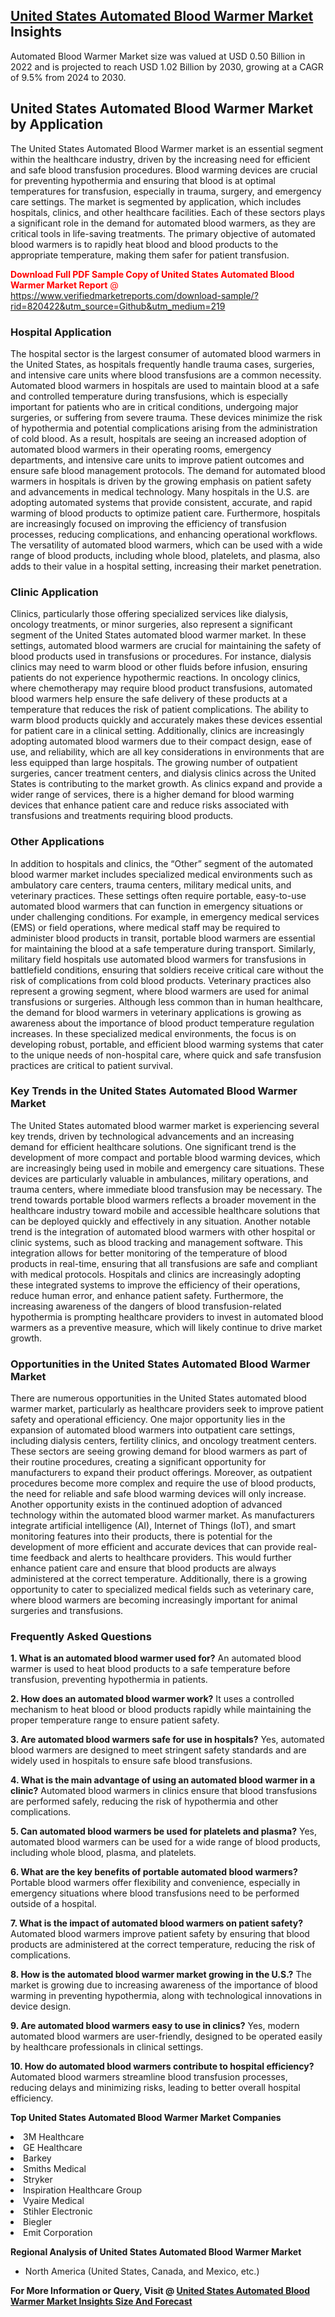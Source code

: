 <h2><a href="https://www.verifiedmarketreports.com/download-sample/?rid=820422&amp;utm_source=Github&amp;utm_medium=219" target="_blank">United States Automated Blood Warmer Market</a> Insights</h2><p>Automated Blood Warmer Market size was valued at USD 0.50 Billion in 2022 and is projected to reach USD 1.02 Billion by 2030, growing at a CAGR of 9.5% from 2024 to 2030.</p><p><h2>United States Automated Blood Warmer Market by Application</h2> <p>The United States Automated Blood Warmer market is an essential segment within the healthcare industry, driven by the increasing need for efficient and safe blood transfusion procedures. Blood warming devices are crucial for preventing hypothermia and ensuring that blood is at optimal temperatures for transfusion, especially in trauma, surgery, and emergency care settings. The market is segmented by application, which includes hospitals, clinics, and other healthcare facilities. Each of these sectors plays a significant role in the demand for automated blood warmers, as they are critical tools in life-saving treatments. The primary objective of automated blood warmers is to rapidly heat blood and blood products to the appropriate temperature, making them safer for patient transfusion. <p><span class=""><span style="color: #ff0000;"><strong>Download Full PDF Sample Copy of United States Automated Blood Warmer Market Report</strong> @ </span><a href="https://www.verifiedmarketreports.com/download-sample/?rid=820422&amp;utm_source=Github&amp;utm_medium=219" target="_blank">https://www.verifiedmarketreports.com/download-sample/?rid=820422&amp;utm_source=Github&amp;utm_medium=219</a></span></p> <h3>Hospital Application</h3> <p>The hospital sector is the largest consumer of automated blood warmers in the United States, as hospitals frequently handle trauma cases, surgeries, and intensive care units where blood transfusions are a common necessity. Automated blood warmers in hospitals are used to maintain blood at a safe and controlled temperature during transfusions, which is especially important for patients who are in critical conditions, undergoing major surgeries, or suffering from severe trauma. These devices minimize the risk of hypothermia and potential complications arising from the administration of cold blood. As a result, hospitals are seeing an increased adoption of automated blood warmers in their operating rooms, emergency departments, and intensive care units to improve patient outcomes and ensure safe blood management protocols. The demand for automated blood warmers in hospitals is driven by the growing emphasis on patient safety and advancements in medical technology. Many hospitals in the U.S. are adopting automated systems that provide consistent, accurate, and rapid warming of blood products to optimize patient care. Furthermore, hospitals are increasingly focused on improving the efficiency of transfusion processes, reducing complications, and enhancing operational workflows. The versatility of automated blood warmers, which can be used with a wide range of blood products, including whole blood, platelets, and plasma, also adds to their value in a hospital setting, increasing their market penetration. <h3>Clinic Application</h3> <p>Clinics, particularly those offering specialized services like dialysis, oncology treatments, or minor surgeries, also represent a significant segment of the United States automated blood warmer market. In these settings, automated blood warmers are crucial for maintaining the safety of blood products used in transfusions or procedures. For instance, dialysis clinics may need to warm blood or other fluids before infusion, ensuring patients do not experience hypothermic reactions. In oncology clinics, where chemotherapy may require blood product transfusions, automated blood warmers help ensure the safe delivery of these products at a temperature that reduces the risk of patient complications. The ability to warm blood products quickly and accurately makes these devices essential for patient care in a clinical setting. Additionally, clinics are increasingly adopting automated blood warmers due to their compact design, ease of use, and reliability, which are all key considerations in environments that are less equipped than large hospitals. The growing number of outpatient surgeries, cancer treatment centers, and dialysis clinics across the United States is contributing to the market growth. As clinics expand and provide a wider range of services, there is a higher demand for blood warming devices that enhance patient care and reduce risks associated with transfusions and treatments requiring blood products. <h3>Other Applications</h3> <p>In addition to hospitals and clinics, the “Other” segment of the automated blood warmer market includes specialized medical environments such as ambulatory care centers, trauma centers, military medical units, and veterinary practices. These settings often require portable, easy-to-use automated blood warmers that can function in emergency situations or under challenging conditions. For example, in emergency medical services (EMS) or field operations, where medical staff may be required to administer blood products in transit, portable blood warmers are essential for maintaining the blood at a safe temperature during transport. Similarly, military field hospitals use automated blood warmers for transfusions in battlefield conditions, ensuring that soldiers receive critical care without the risk of complications from cold blood products. Veterinary practices also represent a growing segment, where blood warmers are used for animal transfusions or surgeries. Although less common than in human healthcare, the demand for blood warmers in veterinary applications is growing as awareness about the importance of blood product temperature regulation increases. In these specialized medical environments, the focus is on developing robust, portable, and efficient blood warming systems that cater to the unique needs of non-hospital care, where quick and safe transfusion practices are critical to patient survival. <h3>Key Trends in the United States Automated Blood Warmer Market</h3> <p>The United States automated blood warmer market is experiencing several key trends, driven by technological advancements and an increasing demand for efficient healthcare solutions. One significant trend is the development of more compact and portable blood warming devices, which are increasingly being used in mobile and emergency care situations. These devices are particularly valuable in ambulances, military operations, and trauma centers, where immediate blood transfusion may be necessary. The trend towards portable blood warmers reflects a broader movement in the healthcare industry toward mobile and accessible healthcare solutions that can be deployed quickly and effectively in any situation. Another notable trend is the integration of automated blood warmers with other hospital or clinic systems, such as blood tracking and management software. This integration allows for better monitoring of the temperature of blood products in real-time, ensuring that all transfusions are safe and compliant with medical protocols. Hospitals and clinics are increasingly adopting these integrated systems to improve the efficiency of their operations, reduce human error, and enhance patient safety. Furthermore, the increasing awareness of the dangers of blood transfusion-related hypothermia is prompting healthcare providers to invest in automated blood warmers as a preventive measure, which will likely continue to drive market growth. <h3>Opportunities in the United States Automated Blood Warmer Market</h3> <p>There are numerous opportunities in the United States automated blood warmer market, particularly as healthcare providers seek to improve patient safety and operational efficiency. One major opportunity lies in the expansion of automated blood warmers into outpatient care settings, including dialysis centers, fertility clinics, and oncology treatment centers. These sectors are seeing growing demand for blood warmers as part of their routine procedures, creating a significant opportunity for manufacturers to expand their product offerings. Moreover, as outpatient procedures become more complex and require the use of blood products, the need for reliable and safe blood warming devices will only increase. Another opportunity exists in the continued adoption of advanced technology within the automated blood warmer market. As manufacturers integrate artificial intelligence (AI), Internet of Things (IoT), and smart monitoring features into their products, there is potential for the development of more efficient and accurate devices that can provide real-time feedback and alerts to healthcare providers. This would further enhance patient care and ensure that blood products are always administered at the correct temperature. Additionally, there is a growing opportunity to cater to specialized medical fields such as veterinary care, where blood warmers are becoming increasingly important for animal surgeries and transfusions. <h3>Frequently Asked Questions</h3> <p><strong>1. What is an automated blood warmer used for?</strong> An automated blood warmer is used to heat blood products to a safe temperature before transfusion, preventing hypothermia in patients.</p> <p><strong>2. How does an automated blood warmer work?</strong> It uses a controlled mechanism to heat blood or blood products rapidly while maintaining the proper temperature range to ensure patient safety.</p> <p><strong>3. Are automated blood warmers safe for use in hospitals?</strong> Yes, automated blood warmers are designed to meet stringent safety standards and are widely used in hospitals to ensure safe blood transfusions.</p> <p><strong>4. What is the main advantage of using an automated blood warmer in a clinic?</strong> Automated blood warmers in clinics ensure that blood transfusions are performed safely, reducing the risk of hypothermia and other complications.</p> <p><strong>5. Can automated blood warmers be used for platelets and plasma?</strong> Yes, automated blood warmers can be used for a wide range of blood products, including whole blood, plasma, and platelets.</p> <p><strong>6. What are the key benefits of portable automated blood warmers?</strong> Portable blood warmers offer flexibility and convenience, especially in emergency situations where blood transfusions need to be performed outside of a hospital.</p> <p><strong>7. What is the impact of automated blood warmers on patient safety?</strong> Automated blood warmers improve patient safety by ensuring that blood products are administered at the correct temperature, reducing the risk of complications.</p> <p><strong>8. How is the automated blood warmer market growing in the U.S.?</strong> The market is growing due to increasing awareness of the importance of blood warming in preventing hypothermia, along with technological innovations in device design.</p> <p><strong>9. Are automated blood warmers easy to use in clinics?</strong> Yes, modern automated blood warmers are user-friendly, designed to be operated easily by healthcare professionals in clinical settings.</p> <p><strong>10. How do automated blood warmers contribute to hospital efficiency?</strong> Automated blood warmers streamline blood transfusion processes, reducing delays and minimizing risks, leading to better overall hospital efficiency.</p> </p><p><strong>Top United States Automated Blood Warmer Market Companies</strong></p><div data-test-id=""><p><li>3M Healthcare</li><li> GE Healthcare</li><li> Barkey</li><li> Smiths Medical</li><li> Stryker</li><li> Inspiration Healthcare Group</li><li> Vyaire Medical</li><li> Stihler Electronic</li><li> Biegler</li><li> Emit Corporation</li></p><div><strong>Regional Analysis of&nbsp;United States Automated Blood Warmer Market</strong></div><ul><li dir="ltr"><p dir="ltr">North America&nbsp;(United States, Canada, and Mexico, etc.)</p></li></ul><p><strong>For More Information or Query, Visit @&nbsp;</strong><strong><a href="https://www.verifiedmarketreports.com/product/automated-blood-warmer-market/?utm_source=Github&amp;utm_medium=219" target="_blank">United States Automated Blood Warmer Market Insights Size And Forecast</a></strong></p></div>
